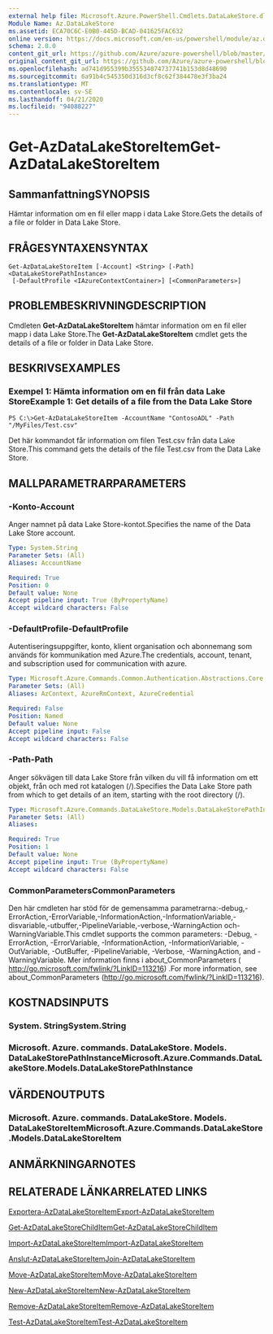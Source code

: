 ```yaml
---
external help file: Microsoft.Azure.PowerShell.Cmdlets.DataLakeStore.dll-Help.xml
Module Name: Az.DataLakeStore
ms.assetid: ECA70C6C-E0B0-445D-BCAD-041625FAC632
online version: https://docs.microsoft.com/en-us/powershell/module/az.datalakestore/get-azdatalakestoreitem
schema: 2.0.0
content_git_url: https://github.com/Azure/azure-powershell/blob/master/src/DataLakeStore/DataLakeStore/help/Get-AzDataLakeStoreItem.md
original_content_git_url: https://github.com/Azure/azure-powershell/blob/master/src/DataLakeStore/DataLakeStore/help/Get-AzDataLakeStoreItem.md
ms.openlocfilehash: ad741d955399b355534074737741b153d8d48690
ms.sourcegitcommit: 6a91b4c545350d316d3cf8c62f384478e3f3ba24
ms.translationtype: MT
ms.contentlocale: sv-SE
ms.lasthandoff: 04/21/2020
ms.locfileid: "94088227"
---
```

# <span data-ttu-id="9c4c1-101">Get-AzDataLakeStoreItem</span><span class="sxs-lookup"><span data-stu-id="9c4c1-101">Get-AzDataLakeStoreItem</span></span>

## <span data-ttu-id="9c4c1-102">Sammanfattning</span><span class="sxs-lookup"><span data-stu-id="9c4c1-102">SYNOPSIS</span></span>
<span data-ttu-id="9c4c1-103">Hämtar information om en fil eller mapp i data Lake Store.</span><span class="sxs-lookup"><span data-stu-id="9c4c1-103">Gets the details of a file or folder in Data Lake Store.</span></span>

## <span data-ttu-id="9c4c1-104">FRÅGESYNTAXEN</span><span class="sxs-lookup"><span data-stu-id="9c4c1-104">SYNTAX</span></span>

```
Get-AzDataLakeStoreItem [-Account] <String> [-Path] <DataLakeStorePathInstance>
 [-DefaultProfile <IAzureContextContainer>] [<CommonParameters>]
```

## <span data-ttu-id="9c4c1-105">PROBLEMBESKRIVNING</span><span class="sxs-lookup"><span data-stu-id="9c4c1-105">DESCRIPTION</span></span>
<span data-ttu-id="9c4c1-106">Cmdleten **Get-AzDataLakeStoreItem** hämtar information om en fil eller mapp i data Lake Store.</span><span class="sxs-lookup"><span data-stu-id="9c4c1-106">The **Get-AzDataLakeStoreItem** cmdlet gets the details of a file or folder in Data Lake Store.</span></span>

## <span data-ttu-id="9c4c1-107">BESKRIVS</span><span class="sxs-lookup"><span data-stu-id="9c4c1-107">EXAMPLES</span></span>

### <span data-ttu-id="9c4c1-108">Exempel 1: Hämta information om en fil från data Lake Store</span><span class="sxs-lookup"><span data-stu-id="9c4c1-108">Example 1: Get details of a file from the Data Lake Store</span></span>
```
PS C:\>Get-AzDataLakeStoreItem -AccountName "ContosoADL" -Path "/MyFiles/Test.csv"
```

<span data-ttu-id="9c4c1-109">Det här kommandot får information om filen Test.csv från data Lake Store.</span><span class="sxs-lookup"><span data-stu-id="9c4c1-109">This command gets the details of the file Test.csv from the Data Lake Store.</span></span>

## <span data-ttu-id="9c4c1-110">MALLPARAMETRAR</span><span class="sxs-lookup"><span data-stu-id="9c4c1-110">PARAMETERS</span></span>

### <span data-ttu-id="9c4c1-111">-Konto</span><span class="sxs-lookup"><span data-stu-id="9c4c1-111">-Account</span></span>
<span data-ttu-id="9c4c1-112">Anger namnet på data Lake Store-kontot.</span><span class="sxs-lookup"><span data-stu-id="9c4c1-112">Specifies the name of the Data Lake Store account.</span></span>

```yaml
Type: System.String
Parameter Sets: (All)
Aliases: AccountName

Required: True
Position: 0
Default value: None
Accept pipeline input: True (ByPropertyName)
Accept wildcard characters: False
```

### <span data-ttu-id="9c4c1-113">-DefaultProfile</span><span class="sxs-lookup"><span data-stu-id="9c4c1-113">-DefaultProfile</span></span>
<span data-ttu-id="9c4c1-114">Autentiseringsuppgifter, konto, klient organisation och abonnemang som används för kommunikation med Azure.</span><span class="sxs-lookup"><span data-stu-id="9c4c1-114">The credentials, account, tenant, and subscription used for communication with azure.</span></span>

```yaml
Type: Microsoft.Azure.Commands.Common.Authentication.Abstractions.Core.IAzureContextContainer
Parameter Sets: (All)
Aliases: AzContext, AzureRmContext, AzureCredential

Required: False
Position: Named
Default value: None
Accept pipeline input: False
Accept wildcard characters: False
```

### <span data-ttu-id="9c4c1-115">-Path</span><span class="sxs-lookup"><span data-stu-id="9c4c1-115">-Path</span></span>
<span data-ttu-id="9c4c1-116">Anger sökvägen till data Lake Store från vilken du vill få information om ett objekt, från och med rot katalogen (/).</span><span class="sxs-lookup"><span data-stu-id="9c4c1-116">Specifies the Data Lake Store path from which to get details of an item, starting with the root directory (/).</span></span>

```yaml
Type: Microsoft.Azure.Commands.DataLakeStore.Models.DataLakeStorePathInstance
Parameter Sets: (All)
Aliases:

Required: True
Position: 1
Default value: None
Accept pipeline input: True (ByPropertyName)
Accept wildcard characters: False
```

### <span data-ttu-id="9c4c1-117">CommonParameters</span><span class="sxs-lookup"><span data-stu-id="9c4c1-117">CommonParameters</span></span>
<span data-ttu-id="9c4c1-118">Den här cmdleten har stöd för de gemensamma parametrarna:-debug,-ErrorAction,-ErrorVariable,-InformationAction,-InformationVariable,-disvariable,-utbuffer,-PipelineVariable,-verbose,-WarningAction och-WarningVariable.</span><span class="sxs-lookup"><span data-stu-id="9c4c1-118">This cmdlet supports the common parameters: -Debug, -ErrorAction, -ErrorVariable, -InformationAction, -InformationVariable, -OutVariable, -OutBuffer, -PipelineVariable, -Verbose, -WarningAction, and -WarningVariable.</span></span> <span data-ttu-id="9c4c1-119">Mer information finns i about_CommonParameters ( http://go.microsoft.com/fwlink/?LinkID=113216) .</span><span class="sxs-lookup"><span data-stu-id="9c4c1-119">For more information, see about_CommonParameters (http://go.microsoft.com/fwlink/?LinkID=113216).</span></span>

## <span data-ttu-id="9c4c1-120">KOSTNADS</span><span class="sxs-lookup"><span data-stu-id="9c4c1-120">INPUTS</span></span>

### <span data-ttu-id="9c4c1-121">System. String</span><span class="sxs-lookup"><span data-stu-id="9c4c1-121">System.String</span></span>

### <span data-ttu-id="9c4c1-122">Microsoft. Azure. commands. DataLakeStore. Models. DataLakeStorePathInstance</span><span class="sxs-lookup"><span data-stu-id="9c4c1-122">Microsoft.Azure.Commands.DataLakeStore.Models.DataLakeStorePathInstance</span></span>

## <span data-ttu-id="9c4c1-123">VÄRDEN</span><span class="sxs-lookup"><span data-stu-id="9c4c1-123">OUTPUTS</span></span>

### <span data-ttu-id="9c4c1-124">Microsoft. Azure. commands. DataLakeStore. Models. DataLakeStoreItem</span><span class="sxs-lookup"><span data-stu-id="9c4c1-124">Microsoft.Azure.Commands.DataLakeStore.Models.DataLakeStoreItem</span></span>

## <span data-ttu-id="9c4c1-125">ANMÄRKNINGAR</span><span class="sxs-lookup"><span data-stu-id="9c4c1-125">NOTES</span></span>

## <span data-ttu-id="9c4c1-126">RELATERADE LÄNKAR</span><span class="sxs-lookup"><span data-stu-id="9c4c1-126">RELATED LINKS</span></span>

[<span data-ttu-id="9c4c1-127">Exportera-AzDataLakeStoreItem</span><span class="sxs-lookup"><span data-stu-id="9c4c1-127">Export-AzDataLakeStoreItem</span></span>](./Export-AzDataLakeStoreItem.md)

[<span data-ttu-id="9c4c1-128">Get-AzDataLakeStoreChildItem</span><span class="sxs-lookup"><span data-stu-id="9c4c1-128">Get-AzDataLakeStoreChildItem</span></span>](./Get-AzDataLakeStoreChildItem.md)

[<span data-ttu-id="9c4c1-129">Import-AzDataLakeStoreItem</span><span class="sxs-lookup"><span data-stu-id="9c4c1-129">Import-AzDataLakeStoreItem</span></span>](./Import-AzDataLakeStoreItem.md)

[<span data-ttu-id="9c4c1-130">Anslut-AzDataLakeStoreItem</span><span class="sxs-lookup"><span data-stu-id="9c4c1-130">Join-AzDataLakeStoreItem</span></span>](./Join-AzDataLakeStoreItem.md)

[<span data-ttu-id="9c4c1-131">Move-AzDataLakeStoreItem</span><span class="sxs-lookup"><span data-stu-id="9c4c1-131">Move-AzDataLakeStoreItem</span></span>](./Move-AzDataLakeStoreItem.md)

[<span data-ttu-id="9c4c1-132">New-AzDataLakeStoreItem</span><span class="sxs-lookup"><span data-stu-id="9c4c1-132">New-AzDataLakeStoreItem</span></span>](./New-AzDataLakeStoreItem.md)

[<span data-ttu-id="9c4c1-133">Remove-AzDataLakeStoreItem</span><span class="sxs-lookup"><span data-stu-id="9c4c1-133">Remove-AzDataLakeStoreItem</span></span>](./Remove-AzDataLakeStoreItem.md)

[<span data-ttu-id="9c4c1-134">Test-AzDataLakeStoreItem</span><span class="sxs-lookup"><span data-stu-id="9c4c1-134">Test-AzDataLakeStoreItem</span></span>](./Test-AzDataLakeStoreItem.md)


